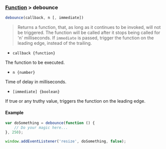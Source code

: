 ### [Function](../) > debounce

```js
debounce(callback, n [, immediate])
```

> Returns a function, that, as long as it continues to be invoked, will not be triggered. The function will be called after it stops being called for
> 'n' milliseconds. If `immediate` is passed, trigger the function on the leading edge, instead of the trailing.

- <code>callback {function}</code>

The function to be executed.

- <code>n {number}</code>

Time of delay in milliseconds.

- <code>[immediate] {boolean}</code>

If true or any truthy value, triggers the function on the leading edge.

#### Example
```js
var doSomething = debounce(function () {
    // Do your magic here...
}, 250);

window.addEventListener('resize', doSomething, false);
```
